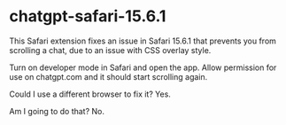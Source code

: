 # chatgpt-safari-15.6.1
This Safari extension fixes an issue in Safari 15.6.1 that prevents you from scrolling a chat, due to an issue with CSS overlay style.

Turn on developer mode in Safari and open the app. Allow permission for use on chatgpt.com and it should start scrolling again.

Could I use a different browser to fix it? Yes.

Am I going to do that? No.
